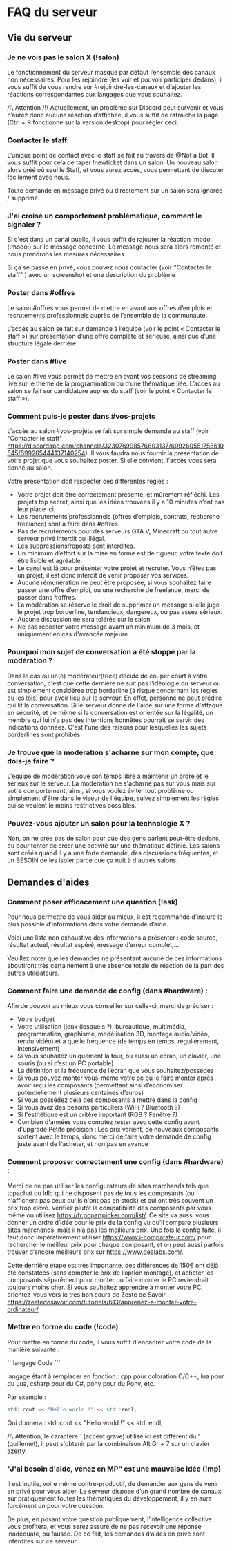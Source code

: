 # FAQ du serveur

## Vie du serveur

### Je ne vois pas le salon X (!salon)
Le fonctionnement du serveur masque par défaut l’ensemble des canaux non nécessaires. Pour les rejoindre (les voir et pouvoir participer dedans), il vous suffit de vous rendre sur #rejoindre-les-canaux et d’ajouter les réactions correspondantes aux langages que vous souhaitez.

 /!\ Attention /!\  Actuellement, un problème sur Discord peut survenir et vous n’aurez donc aucune réaction d’affichée, il vous suffit de rafraichir la page (Ctrl + R fonctionne sur la version desktop) pour régler ceci.

### Contacter le staff
L’unique point de contact avec le staff se fait au travers de @Not a Bot. Il vous suffit pour cela de taper !newticket dans un salon. Un nouveau salon alors créé où seul le Staff, et vous aurez accès, vous permettant de discuter facilement avec nous.

Toute demande en message privé ou directement sur un salon sera ignorée / supprimé.

### J'ai croisé un comportement problématique, comment le signaler ?
Si c'est dans un canal public, il vous suffit de rajouter la réaction :modo:  (:modo:) sur le message concerné. Le message nous sera alors remonté et nous prendrons les mesures nécessaires.

Si ça se passe en privé, vous pouvez nous contacter (voir "Contacter le staff" ) avec un screenshot et une description du problème

### Poster dans #offres
Le salon #offres vous permet de mettre en avant vos offres d’emplois et recrutements professionnels auprès de l’ensemble de la communauté.

L’accès au salon se fait sur demande à l’équipe (voir le point « Contacter le staff ») sur présentation d’une offre complète et sérieuse, ainsi que d’une structure légale derrière.

### Poster dans #live
Le salon #live vous permet de mettre en avant vos sessions de streaming live sur le thème de la programmation ou d’une thématique liée.
L’accès au salon se fait sur candidature auprès du staff (voir le point « Contacter le staff »).

### Comment puis-je poster dans #vos-projets
L'accès au salon #vos-projets se fait sur simple demande au staff (voir "Contacter le staff" https://discordapp.com/channels/323076998576603137/699260551758610545/699265444137140254). Il vous faudra nous fournir la présentation de votre projet que vous souhaitez poster. Si elle convient, l'accès vous sera donné au salon.

Votre présentation doit respecter ces différentes règles : 

- Votre projet doit être correctement présenté, et mûrement réfléchi. Les projets top secret, ainsi que les idées trouvées il y a 10 minutes n’ont pas leur place ici.
- Les recrutements professionnels (offres d’emplois, contrats, recherche freelance) sont à faire dans #offres.
- Pas de recrutements pour des serveurs GTA V, Minecraft ou tout autre serveur privé interdit ou illégal.
- Les suppressions/reposts sont interdites.
- Un minimum d’effort sur la mise en forme est de rigueur, votre texte doit être lisible et agréable.
- Le canal est là pour présenter votre projet et recruter. Vous n’êtes pas un projet, il est donc interdit de venir proposer vos services.
- Aucune rémunération ne peut être proposée, si vous souhaitez faire passer une offre d’emploi, ou une recherche de freelance, merci de passer dans #offres.
- La modération se réserve le droit de supprimer un message si elle juge le projet trop borderline, tendancieux, dangereux, ou pas assez sérieux.
- Aucune discussion ne sera tolérée sur le salon
- Ne pas reposter votre message avant un minimum de 3 mois, et uniquement en cas d'avancée majeure

### Pourquoi mon sujet de conversation a été stoppé par la modération ?
Dans le cas ou un(e) modérateur(trice) décide de couper court à votre conversation, c'est que cette dernière ne suit pas l'idéologie du serveur ou est
simplement considérée trop borderline (à risque concernant les règles ou les lois) pour avoir lieu sur le serveur. En effet, personne ne peut prédire
qui lit la conversation. Si le serveur donne de l'aide sur une forme d'attaque en sécurité, et ce même si la conversation est orientée sur la légalité, un
membre qui lui n'a pas des intentions honnêtes pourrait se servir des indications données. C'est l'une des raisons pour lesquelles les sujets
borderlines sont prohibés.

### Je trouve que la modération s'acharne sur mon compte, que dois-je faire ?
L'équipe de modération voue son temps libre à maintenir un ordre et le sérieux sur le serveur. La modération ne s'acharne pas sur vous mais sur votre comportement,
ainsi, si vous voulez éviter tout problème ou simplement d'être dans le viseur de l'équipe, suivez simplement les règles qui se veulent le moins
restrictives possibles.

### Pouvez-vous ajouter un salon pour la technologie X ?
Non, on ne crée pas de salon pour que des gens parlent peut-être dedans, ou pour tenter de créer une activité sur une thématique définie. Les salons sont créés quand il y a une forte demande, des discussions fréquentes, et un BESOIN de les isoler parce que ça nuit à d'autres salons.

## Demandes d'aides

### Comment poser efficacement une question (!ask)
Pour nous permettre de vous aider au mieux, il est recommandé d’inclure le plus possible d’informations dans votre demande d’aide.

Voici une liste non exhaustive des informations à présenter : code source, résultat actuel, résultat espéré, message d’erreur complet,…

Veuillez noter que les demandes ne présentant aucune de ces informations aboutiront très certainement à une absence totale de réaction de la part des autres utilisateurs.

### Comment faire une demande de config (dans #hardware) :

Afin de pouvoir au mieux vous conseiller sur celle-ci, merci de préciser :
- Votre budget
- Votre utilisation (jeux (lesquels ?), bureautique, multimédia, programmation, graphisme, modélisation 3D, montage audio/vidéo, rendu vidéo) et à quelle fréquence (de temps en temps, régulièrement, intensivement)
- Si vous souhaitez uniquement la tour, ou aussi un écran, un clavier, une souris (ou si c’est un PC portable)
- La définition et la fréquence de l’écran que vous souhaitez/possédez
- Si vous pouvez monter vous-même votre pc ou le faire monter après avoir reçu les composants (permettant ainsi d’économiser potentiellement plusieurs centaines d’euros)
- Si vous possédez déjà des composants à mettre dans la config
- Si vous avez des besoins particuliers (WiFi ? Bluetooth ?)
- Si l'esthétique est un critère important (RGB ? Fenêtre ?)
- Combien d'années vous comptez rester avec cette config avant d'upgrade
Petite précision : Les prix varient, de nouveaux composants sortent avec le temps, donc merci de faire votre demande de config juste avant de l'acheter, et non pas en avance

### Comment proposer correctement une config (dans #hardware) :

Merci de ne pas utiliser les configurateurs de sites marchands tels que topachat ou ldlc qui ne disposent pas de tous les composants (ou n'affichent pas ceux qu'ils n'ont pas en stock) et qui ont très souvent un prix trop élevé. Vérifiez plutôt la compatibilité des composants par vous même ou utilisez https://fr.pcpartpicker.com/list/.
Ce site va aussi vous donner un ordre d’idée pour le prix de la config vu qu’il compare plusieurs sites marchands, mais il n’a pas les meilleurs prix. Une fois la config faite, il faut donc impérativement utiliser https://www.i-comparateur.com/ pour rechercher le meilleur prix pour chaque composant, et on peut aussi parfois trouver d’encore meilleurs prix sur https://www.dealabs.com/.

Cette dernière étape est très importante, des différences de 150€ ont déjà été constatées (sans compter le prix de l’option montage), et acheter les composants séparément pour monter ou faire monter le PC reviendrait toujours moins cher. Si vous souhaitez apprendre à monter votre PC, orientez-vous vers le très bon cours de Zeste de Savoir : https://zestedesavoir.com/tutoriels/613/apprenez-a-monter-votre-ordinateur/

### Mettre en forme du code (!code)
Pour mettre en forme du code, il vous suffit d'encadrer votre code de la manière suivante : 

\`\`\`langage
Code 
\`\`\`

langage étant à remplacer en fonction : cpp pour coloration C/C++, lua pour du Lua, csharp pour du C#, pony pour du Pony, etc. 

Par exemple : 
```cpp
std::cout << "Hello world !" << std::endl;
```

Qui donnera :
std::cout << "Hello world !" << std::endl;

/!\ Attention, le caractère ` (accent grave) utilisé ici est différent du ' (guillemet), il peut s'obtenir par la combinaison Alt Gr + 7 sur un clavier azerty.

### "J'ai besoin d'aide, venez en MP" est une mauvaise idée (!mp)
Il est inutile, voire même contre-productif, de demander aux gens de venir en privé pour vous aider. Le serveur dispose d’un grand nombre de canaux sur pratiquement toutes les thématiques du développement, il y en aura forcément un pour votre question.

De plus, en posant votre question publiquement, l’intelligence collective vous profitera, et vous serez assuré de ne pas recevoir une réponse inadéquate, ou fausse. De ce fait, les demandes d’aides en privé sont interdites sur ce serveur.

